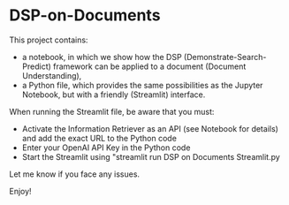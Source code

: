 # DSP-on-Documents
This project contains:
- a notebook, in which we show how the DSP (Demonstrate-Search-Predict) framework can be applied to a document (Document Understanding),
- a Python file, which provides the same possibilities as the Jupyter Notebook, but with a friendly (Streamlit) interface.

When running the Streamlit file, be aware that you must:
- Activate the Information Retriever as an API (see Notebook for details) and add the exact URL to the Python code
- Enter your OpenAI API Key in the Python code
- Start the Streamlit using "streamlit run DSP on Documents Streamlit.py

Let me know if you face any issues.

Enjoy!


